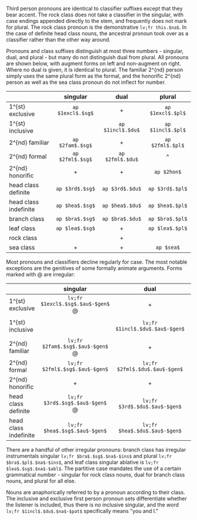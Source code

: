 Third person pronouns are identical to classifier suffixes except that they bear
accent. The rock class does not take a classifier in the singular, with case
endings appended directly to the stem, and frequently does not mark for
plural. The rock class pronoun is the demonstrative `lv;fr this.$na$`. 
In the case of 
definite head class nouns, the ancestral pronoun took over as a classifier
rather than the other way around.

Pronouns and class suffixes distinguish at most three numbers - singular, dual,
and plural - but many do not distinguish dual from plural. All pronouns are
shown below, with augment forms on left and non-augment on right. Where
no dual is given, it is identical to plural. The familiar 2^{nd} person simply uses
the same plural form as the formal, and the honorific 2^{nd} person as well as the
sea class pronoun do not inflect for number.

|                       |     singular      |       dual        |      plural       |
|:----------------------|:-----------------:|:-----------------:|:-----------------:|
| 1^{st} exclusive      | `ap $1excl$.$sg$` |         +         | `ap $1excl$.$pl$` |
| 1^{st} inclusive      |                   | `ap $1incl$.$du$` | `ap $1incl$.$pl$` |
| 2^{nd} familiar       | `ap $2fam$.$sg$`  |         +         | `ap $2fml$.$pl$`  |
| 2^{nd} formal         | `ap $2fml$.$sg$`  | `ap $2fml$.$du$`  |         ^         |
| 2^{nd} honorific      |         +         |         +         |    `ap $2hon$`    |
| head class definite   |  `ap $3rd$.$sg$`  |  `ap $3rd$.$du$`  |  `ap $3rd$.$pl$`  |
| head class indefinite |  `ap $hea$.$sg$`  |  `ap $hea$.$du$`  |  `ap $hea$.$pl$`  |
| branch class          |  `ap $bra$.$sg$`  |  `ap $bra$.$du$`  |  `ap $bra$.$pl$`  |
| leaf class            |  `ap $lea$.$sg$`  |         +         |  `ap $lea$.$pl$`  |
| rock class            |                   |         +         |                   |
| sea class             |         +         |         +         |    `ap $sea$`     |

Most pronouns and classifiers decline regularly for case. The most notable
exceptions are the genitives of some formally animate arguments. Forms marked
with @ are irregular:

|                       |             singular              |              dual               |              plural               |
|:----------------------|:---------------------------------:|:-------------------------------:|:---------------------------------:|
| 1^{st} exclusive      | `lv;fr $1excl$.$sg$.$au$-$gen$` @ |                +                |  `lv;fr $1excl$.$pl$.$au$-$gen$`  |
| 1^{st} inclusive      |                                   | `lv;fr $1incl$.$du$.$au$-$gen$` | `lv;fr $1incl$.$pl$.$au$-$gen$` @ |
| 2^{nd} familiar       | `lv;fr $2fam$.$sg$.$au$-$gen$` @  |                +                | `lv;fr $2fml$.$pl$.$au$-$gen$` @  |
| 2^{nd} formal         |  `lv;fr $2fml$.$sg$.$au$-$gen$`   | `lv;fr $2fml$.$du$.$au$-$gen$`  |                 ^                 |
| 2^{nd} honorific      |                 +                 |                +                |    `lv;fr $2hon$.$au$-$gen$` @    | 
| head class definite   |  `lv;fr $3rd$.$sg$.$au$-$gen$` @  |  `lv;fr $3rd$.$du$.$au$-$gen$`  |  `lv;fr $3rd$.$pl$.$au$-$gen$` @  |
| head class indefinite |   `lv;fr $hea$.$sg$.$au$-$gen$`   |  `lv;fr $hea$.$du$.$au$-$gen$`  |  `lv;fr $hea$.$pl$.$au$-$gen$` @  |

There are a handful of other irregular pronouns: branch class has irregular
instrumentals singular `lv;fr $bra$.$sg$.$na$-$ins$` and
plural `lv;fr $bra$.$pl$.$na$-$ins$`, and leaf class singular ablative is 
`lv;fr $lea$.$sg$.$na$-$abl$`.
The partitive case mandates the use of a certain grammatical number -
singular for rock class nouns, dual for branch class nouns, and plural for all
else.

Nouns are anaphorically referred to by a pronoun according to their class. The
inclusive and exclusive first person pronoun sets differentiate whether the
listener is included, thus there is no inclusive singular, and the word 
`lv;fr $1incl$.$du$.$na$-$pat$`
specifically means "you and I."